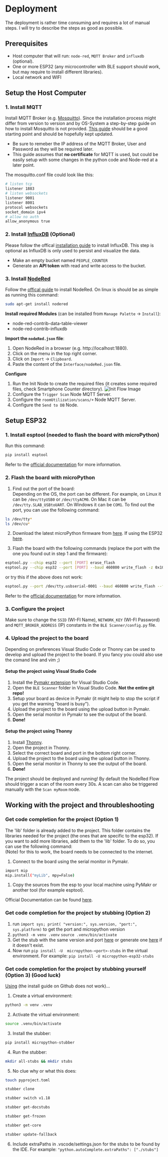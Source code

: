 # Deployment
The deployment is rather time consuming and requires a lot of manual steps. I will try to describe the steps as good as possible.

## Prerequisites
- Host computer that will run: `node-red`, `MQTT Broker` and `influxdb` (optional).
- One or more ESP32 (any microcontroller with BLE support should work, but may require to install different libraries).
- Local network and WIFI
## Setup the Host Computer
### 1. Install MQTT 
Install MQTT Broker (e.g. [Mosquitto](https://mosquitto.org/)).
Since the installation process might differ from version to version and by OS-System a step-by-step guide on how to install Mosquitto is not provided. [This guide](https://randomnerdtutorials.com/how-to-install-mosquitto-broker-on-raspberry-pi/) should be a good starting point and should be hopefully kept updated.
   - Be sure to remeber the IP address of the MQTT Broker, User and Password as they will be required later.
   - This guide assumes that **no certificate** for MQTT is used, but could be easily setup with some changes in the python code and Node-red at a later point.

The mosquitto.conf file could look like this:
   ``` bash
   # listen tcp
   listener 1883
   # listen websockets
   listener 9001
   listener 8001
   protocol websockets
   socket_domain ipv4
   # allow no auth
   allow_anonymous true
   ```
### 2.  Install [InfluxDB](https://docs.influxdata.com/influxdb/v2.7/get-started/) (Optional)
Please follow the offical [installation guide](https://docs.influxdata.com/influxdb/v2.7/get-started/) to install InfluxDB. This step is optional as InfluxDB is only used to persist and visualize the data.
  - Make an empty bucket named `PEOPLE_COUNTER`
  - Generate an **API token** with read and write access to the bucket.
### 3. Install [NodeRed](https://nodered.org/)
Follow the [offical guide](https://nodered.org/#get-started) to install NodeRed. On linux is should be as simple as running this command:
```bash
sudo apt-get install nodered
```
**Install required Modules** (can be installed from `Manage Palette` -> `Install`):
- node-red-contrib-data-table-viewer
- node-red-contrib-influxdb

**Import the `nodeRed.json` file**:
1. Open NodeRed in a browser (e.g. http://localhost:1880).
2. Click on the menu in the top right corner.
3. Click on `Import` -> `Clipboard`.
4. Paste the content of the `Interface/nodeRed.json` file.

**Configure**
1. Run the Init Node to create the required files (it creates some required files, check Smartphone Counter directory).
![Init Flow Image](res/NodeRedInitFlow.png)
2. Configure the `Trigger Scan` Node MQTT Server.  
3. Configure the `roomUtilization/scans/+` Node MQTT Server.  
4. Configure the `Send to DB` Node.
 
## Setup ESP32
### 1. Install esptool (needed to flash the board with microPython)   
Run this command:
``` bash
pip install esptool
```
Refer to the [official documentation](https://docs.espressif.com/projects/esptool/en/latest/esp32/) for more information.

### 2. Flash the board with microPython
1. Find out the port of the board:  
Depending on the OS, the port can be different. For example, on Linux it can be ```/dev/ttyUSB0``` or ```/dev/ttyACM0```. On Mac it can be ```/dev/tty.SLAB_USBtoUART```. On Windows it can be ```COM1```. To find out the port, you can use the following command:

``` bash
ls /dev/tty* 
ls /dev/cu*
```  

2. Download the latest microPython firmware from [here](https://micropython.org/download/). If using the ESP32 [here](https://micropython.org/download/esp32/).

3. Flash the board with the following commands (replace the port with the one you found out in step 1 and the firmware):

``` bash
esptool.py --chip esp32 --port [PORT] erase_flash
esptool.py --chip esp32 --port [PORT] --baud 460800 write_flash -z 0x1000 [FIRMWARE.bin]
```

or try this if the above does not work:

``` bash
esptool.py --port /dev/tty.usbserial-0001 --baud 460800 write_flash --flash_size=detect 0 [FIRMWARE.bin]
```

Refer to the [official documentation](https://docs.micropython.org/en/latest/esp8266/tutorial/intro.html#deploying-the-firmware) for more information.

### 3. Configure the project
Make sure to change the `SSID` (WI-FI Name), `NETWORK_KEY` (WI-FI Password) and `MQTT_BROKER_ADDRESS` (IP) constants in the `BLE Scanner/config.py` file.

### 4. Upload the project to the board
Depending on preferences Visual Studio Code or Thonny can be used to develop and upload the project to the board. If you fancy you could also use the comand line and vim ;)

#### Setup the project using Visual Studio Code
1. Install the [Pymakr extension](https://marketplace.visualstudio.com/items?itemName=pycom.Pymakr) for Visual Studio Code.
2. Open the `BLE Scanner` folder in Visual Studio Code. **Not the entire git repo!**
3. Setup your board as device in Pymakr (it might help to stop the script if you get the warning "board is busy").
4. Upload the project to the board using the upload button in Pymakr.
5. Open the serial monitor in Pymakr to see the output of the board.
6. **Done!**
#### Setup the project using Thonny
1. Install [Thonny](https://thonny.org/).
2. Open the project in Thonny.
3. Select the correct board and port in the bottom right corner.
4. Upload the project to the board using the upload button in Thonny.
5. Open the serial monitor in Thonny to see the output of the board.
6. **Done!**

The project should be deployed and running!
By default the NodeRed Flow should trigger a scan of the room every 30s. A scan can also be triggered manually with the `Scan myRoom` node.
## Working with the project and throubleshooting
### Get code completion for the project (Option 1)
The 'lib' folder is already added to the project. This folder contains the libraries needed for the project (the ones that are specific to the esp32). If you want to add more libraries, add them to the 'lib' folder. To do so, you can use the following command:   
(Note) for this to work, the board needs to be connected to the internet.
1. Connect to the board using the serial monitor in Pymakr.
```bash
import mip
mip.install("myLib", mpy=False)
```
1. Copy the sources from the esp to your local machine using PyMakr or another tool (for example esptool).

Official Documentation can be found [here](https://docs.micropython.org/en/latest/reference/packages.html).

### Get code completion for the project by stubbing (Option 2)
1. run `import sys; print( "version:", sys.version, "port:", sys.platform)` to get the port and micropython version
2. `python3 -m venv .venv` `source .venv/bin/activate` 
3. Get the stub with the same version and port [here](https://github.com/Josverl/micropython-stubs/tree/main/stubs) or generate one [here](https://github.com/Josverl/micropython-stubber#readme) if it doesn't exist.
4. Now run `pip install -U  micropython-<port>-stubs` in the virtual environment. For example: `pip install -U micropython-esp32-stubs`

### Get code completion for the project by stubbing yourself (Option 3) (Good luck)
[Using](https://github.com/Josverl/micropython-stubber#readme) (the install guide on Github does not work)...
1. Create a virtual environment:
```bash 
python3 -m venv .venv
``` 
2. Activate the virtual environment:
```bash
source .venv/bin/activate
```
3. Install the stubber: 
```bash
pip install micropython-stubber
```
4. Run the stubber:
``` bash
mkdir all-stubs && mkdir stubs
```
5. No clue why or what this does:
``` bash
touch pyproject.toml 
```
``` bash
stubber clone
```
``` bash
stubber switch v1.18
```
``` bash
stubber get-docstubs
```
``` bash
stubber get-frozen  
```
``` bash
stubber get-core
```
``` bash
stubber update-fallback
```
6. Include extraPaths in .vscode/settings.json for the stubs to be found by the IDE. For example: `"python.autoComplete.extraPaths": ["./stubs"]`
